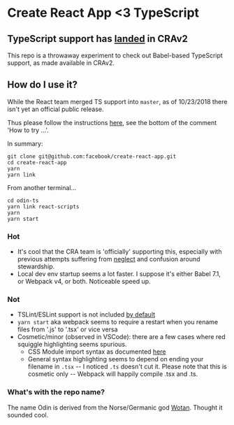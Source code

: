 # Create React App <3 TypeScript

## TypeScript support has [landed](https://github.com/facebook/create-react-app/pull/4837#discussion-diff-209813518R919) in CRAv2
This repo is a throwaway experiment to check out Babel-based TypeScript support, as made available in CRAv2.

## How do I use it?
While the React team merged TS support into `master`, as of 10/23/2018 there isn't yet an official public release.

Thus please follow the instructions [here](https://github.com/facebook/create-react-app/pull/4837#issue-204661388), see the bottom of the comment 'How to try ...'. 

In summary:
```
git clone git@github.com:facebook/create-react-app.git
cd create-react-app
yarn
yarn link
```
From another terminal...
```
cd odin-ts
yarn link react-scripts
yarn
yarn start
```

### Hot
 - It's cool that the CRA team is 'officially' supporting this, especially with previous attempts suffering from [neglect](https://github.com/Microsoft/TypeScript-React-Starter/issues/168#issuecomment-406774564) and confusion around stewardship.
 - Local dev env startup seems a lot faster. I suppose it's either Babel 7.1, or Webpack v4, or both. Noticeable speed up.

### Not
 - TSLint/ESLint support is not included [by default](https://github.com/facebook/create-react-app/pull/4837#discussion_r222292618)
 - `yarn start` aka webpack seems to require a restart when you rename files from '.js' to '.tsx' or vice versa
 - Cosmetic/minor (observed in VSCode): there are a few cases where red squiggle highlighting seems spurious.
   - CSS Module import syntax as documented [here](https://github.com/facebook/create-react-app/pull/2285)
   - General syntax highlighting seems to depend on ending your filename in `.tsx` -- I noticed `.ts` doesn't cut it. Please note that this is cosmetic only -- Webpack will happily compile .tsx and .ts.

### What's with the repo name?
The name Odin is derived from the Norse/Germanic god [Wotan](https://en.wikipedia.org/wiki/Wotan_(disambiguation)). Thought it sounded cool.